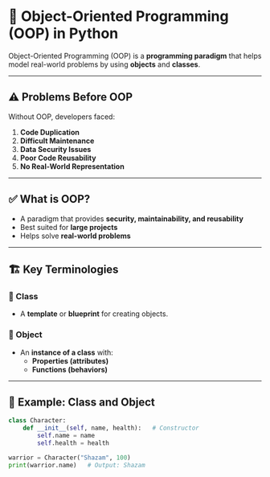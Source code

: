 # 🐍 Object-Oriented Programming (OOP) in Python

Object-Oriented Programming (OOP) is a **programming paradigm** that helps model real-world problems by using **objects** and **classes**.

---

## ⚠️ Problems Before OOP
Without OOP, developers faced:
1. **Code Duplication**  
2. **Difficult Maintenance**  
3. **Data Security Issues**  
4. **Poor Code Reusability**  
5. **No Real-World Representation**

---

## ✅ What is OOP?
- A paradigm that provides **security, maintainability, and reusability**  
- Best suited for **large projects**  
- Helps solve **real-world problems**

---

## 🏗️ Key Terminologies
### 📌 Class
- A **template** or **blueprint** for creating objects.  

### 📌 Object
- An **instance of a class** with:
  - **Properties (attributes)**
  - **Functions (behaviors)**

---

## 📖 Example: Class and Object
```python
class Character:
    def __init__(self, name, health):   # Constructor
        self.name = name
        self.health = health

warrior = Character("Shazam", 100)
print(warrior.name)   # Output: Shazam
